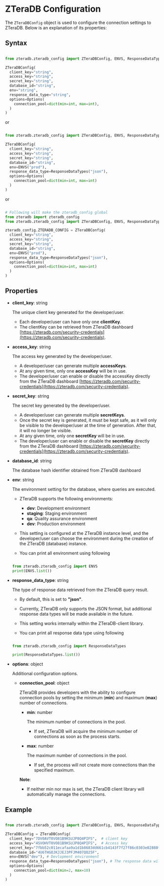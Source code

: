 # ZTeraDB Configuration


The `ZTeraDBConfig` object is used to configure the connection settings to ZTeraDB. Below is an explanation of its properties:


## **Syntax**
```python

from zteradb.zteradb_config import ZTeraDBConfig, ENVS, ResponseDataTypes, Options

ZTeraDBConfig(
  client_key="string",
  access_key="string",
  secret_key="string",
  database_id="string",
  env="string",
  response_data_type="string",
  options=Options(
    connection_pool=dict(min=int, max=int),
  )
)

```
or

```python

from zteradb.zteradb_config import ZTeraDBConfig, ENVS, ResponseDataTypes, Options

ZTeraDBConfig(
  client_key="string",
  access_key="string",
  secret_key="string",
  database_id="string",
  env=ENVS("prod"),
  response_data_type=ResponseDataTypes("json"),
  options=Options(
    connection_pool=dict(min=int, max=int)
  )
)

```
or

```python

# Following will make the zteradb_config global
from zteradb import zteradb_config
from zteradb.zteradb_config import ZTeraDBConfig, ENVS, ResponseDataTypes, Options

zteradb_config.ZTERADB_CONFIG = ZTeraDBConfig(
  client_key="string",
  access_key="string",
  secret_key="string",
  database_id="string",
  env=ENVS("prod"),
  response_data_type=ResponseDataTypes("json"),
  options=Options(
    connection_pool=dict(min=int, max=int)
  )
)

```

## Properties

- **client_key**: string

  The unique client key generated for the developer/user.
  - Each developer/user can have only one **clientKey**.
  - The clientKey can be retrieved from ZTeraDB dashboard [https://zteradb.com/security-credentials](https://zteradb.com/security-credentials).

- **access_key**: string

  The access key generated by the developer/user.
  - A developer/user can generate multiple **accessKeys**.
  - At any given time, only one **accessKey** will be in use.
  - The developer/user can enable or disable the accessKey directly from the ZTeraDB dashboard [https://zteradb.com/security-credentials](https://zteradb.com/security-credentials).

- **secret_key**: string

  The secret key generated by the developer/user.
  - A developer/user can generate multiple **secretKeys**.
  - Once the secret key is generated, it must be kept safe, as it will only be visible to the developer/user at the time of generation. After that, it will no longer be visible.
  - At any given time, only one **secretKey** will be in use.
  - The developer/user can enable or disable the **secretKey** directly from the ZTeraDB dashboard [https://zteradb.com/security-credentials](https://zteradb.com/security-credentials).

- **database_id**: string

  The database hash identifier obtained from ZTeraDB dashboard

- **env**: string

  The environment setting for the database, where queries are executed.

  - ZTeraDB supports the following environments:
    - **dev**: Development environment
    - **staging**: Staging environment
    - **qa**: Quality assurance environment
    - **dev**: Production environment
  
  - This setting is configured at the ZTeraDB instance level, and the developer/user can choose the environment during the creation of the ZTeraDB (database) instance.

  - You can print all environment using following
  
  ```python

  from zteradb.zteradb_config import ENVS
  print(ENVS.list())

  ```

- **response_data_type**: string

  The type of response data retrieved from the ZTeraDB query result.

  - By default, this is set to **"json"**.

  - Currently, ZTeraDB only supports the JSON format, but additional response data types will be made available in the future.

  - This setting works internally within the ZTeraDB-client library.

  - You can print all response data type using following

  ```python

  from zteradb.zteradb_config import ResponseDataTypes
  
  print(ResponseDataTypes.list())

  ```

- **options**: object

  Additional configuration options.

  - **connection_pool**: object

    ZTeraDB provides developers with the ability to configure connection pools by setting the minimum (**min**) and maximum (**max**) number of connections.

    - **min**: number

      The minimum number of connections in the pool.

      - If set, ZTeraDB will acquire the minimum number of connections as soon as the process starts.
    
    - **max**: number

      The maximum number of connections in the pool.

      - If set, the process will not create more connections than the specified maximum.

    **Note**:
    - If neither min nor max is set, the ZTeraDB client library will automatically manage the connections.


## Example

```python

from zteradb.zteradb_config import ZTeraDBConfig, ENVS, ResponseDataTypes, Options

ZTeraDBConfig = ZTeraDBConfig(
  client_key="7DV0AVT0VO81B9KSUJP8Q4PIFS",  # client key
  access_key="4SVOHVT0VO81B9KSUJP8Q4PIFS",  # Access key
  secret_key="7fbb52c011ecafaa9a1d1b8683dd661cb4143f7f27f86c0303e02880f28fe409c0b4266c012f8edf9ed1b729a6c3d6fa88d8f269d4ad146211708a2cca1a7d9a", # Secret key
  database_id="4U6THGOJKJJEJ3PFJM407QO25F",
  env=ENVS("dev"), # Devlopment environment
  response_data_type=ResponseDataTypes("json"), # The response data will be in JSON format
  options=Options(
    connection_pool=dict(min=2, max=10)
  )
)

```
